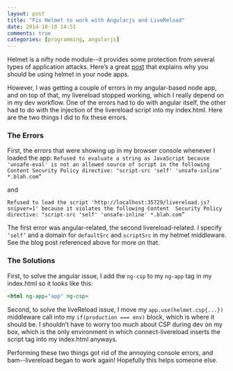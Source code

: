 ```yaml
---
layout: post
title: "Fix Helmet to work with Angularjs and LiveReload"
date: 2014-10-10 14:53
comments: true
categories: [programming, angularjs]
---
```

Helmet is a nifty node module--it provides some protection from several types of application attacks. Here’s a great 
[post](http://scottksmith.com/blog/2014/09/21/protect-your-node-apps-noggin-with-helmet/) that explains why you should 
be using helmet in your node apps.

However, I was getting a couple of errors in my angular-based node app, and on top of that, my livereload stopped working, 
which I really depend on in my dev workflow. One of the errors had to do with angular itself, the other had to do with the 
injection of the livereload script into my index.html. Here are the two things I did to fix these errors.

<!-- more -->

### The Errors

First, the errors that were showing up in my browser console whenever I loaded the app:
`Refused to evaluate a string as JavaScript because 'unsafe-eval' is not an allowed source of script in the following 
Content Security Policy directive: "script-src 'self' 'unsafe-inline’ *.blah.com”`

and

`Refused to load the script 'http://localhost:35729/livereload.js?snipver=1' because it violates the following Content 
Security Policy directive: "script-src 'self' 'unsafe-inline' *.blah.com”`

The first error was angular-related, the second livereload-related. I specify `‘self’` and a domain for `defaultSrc` and 
`scriptSrc` in my helmet middleware. See the blog post referenced above for more on that.

### The Solutions

First, to solve the angular issue, I add the `ng-csp` to my `ng-app` tag in my index.html so it looks like this:
``` html
<html ng-app="app" ng-csp>
```

Second, to solve the liveReload issue, I move my `app.use(helmet.csp{...})` middleware call into my `if(production === env)` 
block, which is where it should be. I shouldn’t have to worry too much about CSP during dev on my box, which is the only 
environment in which connect-livereload inserts the script tag into my index.html anyways.

Performing these two things got rid of the annoying console errors, and bam--livereload began to work again! Hopefully 
this helps someone else.